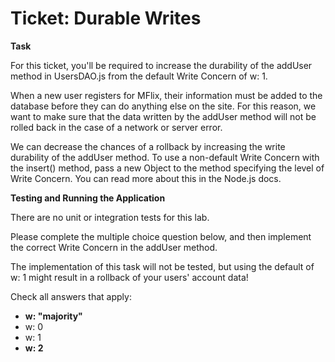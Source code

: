# Ticket: Durable Writes

**Task**

For this ticket, you'll be required to increase the durability of the addUser method in UsersDAO.js from the default Write Concern of w: 1.

When a new user registers for MFlix, their information must be added to the database before they can do anything else on the site. For this reason, we want to make sure that the data written by the addUser method will not be rolled back in the case of a network or server error.

We can decrease the chances of a rollback by increasing the write durability of the addUser method. To use a non-default Write Concern with the insert() method, pass a new Object to the method specifying the level of Write Concern. You can read more about this in the Node.js docs.

**Testing and Running the Application**

There are no unit or integration tests for this lab.

Please complete the multiple choice question below, and then implement the correct Write Concern in the addUser method.

The implementation of this task will not be tested, but using the default of w: 1 might result in a rollback of your users' account data!

Check all answers that apply:

- **w: "majority"**
- w: 0
- w: 1
- **w: 2**